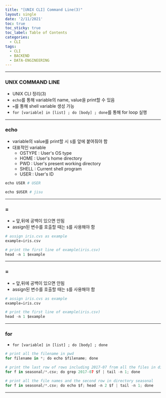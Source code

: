 ```yaml
---
title: "[UNIX CLI] Command Line(3)"
layout: single
date: '2/11/2021'
toc: true
toc_sticky: true
toc_label: Table of Contents
categories:
  - CLI
tags:
  - CLI
  - BACKEND
  - DATA-ENGINEERING
---
```


---
### UNIX COMMAND LINE
* UNIX CLI 정리(3)
* `echo`를 통해 variable의 name, value을 print할 수 있음
* `=`를 통해 shell variable 생성 가능
* `for [variable] in [list] ; do [body] ; done`를 통해 for loop 실행

---

### echo
* variable의 value를 print할 시 `$`를 앞에 붙여줘야 함
* 대표적인 variable
    * OSTYPE : User's OS type
    * HOME : User's home directory
    * PWD : User's present working directory
    * SHELL : Current shell program
    * USER : User's ID

```python
echo USER # USER

echo $USER # jisu

```
---

### =
* `=` 앞,뒤에 공백이 있으면 안됨
* assign된 변수를 호출할 때는 `$`를 사용해야 함

```python
# assign iris.cvs as example
example=iris.csv

# print the first line of example(iris.csv)
head -n 1 $example
```
---

### =
* `=` 앞,뒤에 공백이 있으면 안됨
* assign된 변수를 호출할 때는 `$`를 사용해야 함

```python
# assign iris.cvs as example
example=iris.csv

# print the first line of example(iris.csv)
head -n 1 $example
```
---

### for
* `for [variable] in [list] ; do [body] ; done`

```python
# print all the filename in pwd
for filename in *; do echo $filename; done

# print the last row of rows including 2017-07 from all the files in directory seasonal 
for f in seasonal/*.csv; do grep 2017-07 $f | tail -n 1; done

# print all the file names and the second row in directory seasonal
for f in seasonal/*.csv; do echo $f; head -n 2 $f | tail -n 1; done
```

---
